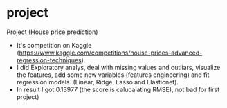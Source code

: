 # project
Project (House price prediction)
- It's competition on Kaggle (https://www.kaggle.com/competitions/house-prices-advanced-regression-techniques). 
- I did Exploratory analys, deal with missing values and outliars, visualize the features, add some new variables (features engineering) and fit regression models. (Linear, Ridge, Lasso and Elasticnet). 
- In result I got 0.13977 (the score is calucalating RMSE), not bad for first project) 


